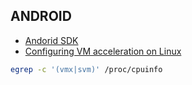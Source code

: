 ## ANDROID

-   [Andorid SDK](https://wiki.archlinux.org/index.php/android)
-   [Configuring VM acceleration on Linux](https://developer.android.com/studio/run/emulator-acceleration?utm_source=android-studio#vm-linux)

```bash
egrep -c '(vmx|svm)' /proc/cpuinfo
```
